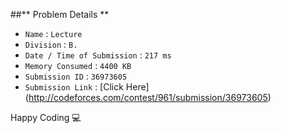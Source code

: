 ##** Problem Details **
 
- `Name`                      : `Lecture`
- `Division`                  : `B.`
- `Date / Time of Submission` : `217 ms`
- `Memory Consumed`           : `4400 KB`
- `Submission ID`             : `36973605`
- `Submission Link`           : [Click Here] (http://codeforces.com/contest/961/submission/36973605)

Happy Coding  :computer: